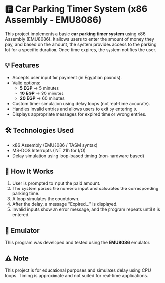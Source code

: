 
# 🅿️ Car Parking Timer System (x86 Assembly - EMU8086)

This project implements a basic **car parking timer system** using x86 Assembly (EMU8086). It allows users to enter the amount of money they pay, and based on the amount, the system provides access to the parking lot for a specific duration. Once time expires, the system notifies the user.

## 💡 Features
- Accepts user input for payment (in Egyptian pounds).
- Valid options:  
  - **5 EGP** → 5 minutes  
  - **10 EGP** → 30 minutes  
  - **20 EGP** → 60 minutes  
- Custom timer simulation using delay loops (not real-time accurate).
- Handles invalid entries and allows users to exit by entering `0`.
- Displays appropriate messages for expired time or wrong entries.

## 🛠 Technologies Used
- x86 Assembly (EMU8086 / TASM syntax)
- MS-DOS Interrupts (INT 21h for I/O)
- Delay simulation using loop-based timing (non-hardware based)

## 🔄 How It Works
1. User is prompted to input the paid amount.
2. The system parses the numeric input and calculates the corresponding parking time.
3. A loop simulates the countdown.
4. After the delay, a message "Expired..." is displayed.
5. Invalid inputs show an error message, and the program repeats until `0` is entered.

## 🧪 Emulator
This program was developed and tested using the **EMU8086** emulator.

## ⚠️ Note
This project is for educational purposes and simulates delay using CPU loops. Timing is approximate and not suited for real-time applications.
